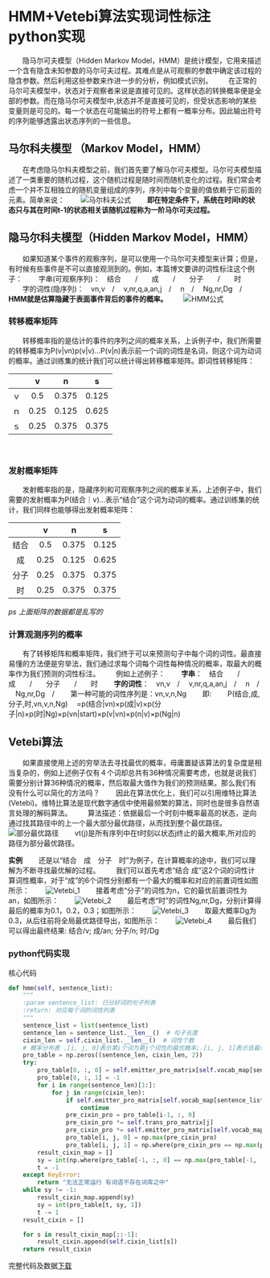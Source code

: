 # HMM+Vetebi算法实现词性标注 python实现


　　隐马尔可夫模型（Hidden Markov Model，HMM）是统计模型，它用来描述一个含有隐含未知参数的马尔可夫过程。其难点是从可观察的参数中确定该过程的隐含参数。然后利用这些参数来作进一步的分析，例如模式识别。
　　在正常的马尔可夫模型中，状态对于观察者来说是直接可见的。这样状态的转换概率便是全部的参数。而在隐马尔可夫模型中,状态并不是直接可见的，但受状态影响的某些变量则是可见的。每一个状态在可能输出的符号上都有一概率分布。因此输出符号的序列能够透露出状态序列的一些信息。


## 马尔科夫模型 （Markov Model，HMM）
　　在考虑隐马尔科夫模型之前，我们首先要了解马尔可夫模型。马尔可夫模型描述了一类重要的随机过程，这个随机过程是随时间而随机变化的过程。我们常会考虑一个并不互相独立的随机变量组成的序列，序列中每个变量的值依赖于它前面的元素。简单来说：
　　![马尔科夫公式][1]
　　**即在特定条件下，系统在时间t的状态只与其在时间t-1的状态相关该随机过程称为一阶马尔可夫过程。**

## 隐马尔科夫模型（Hidden Markov Model，HMM）
　　如果知道某个事件的观察序列，是可以使用一个马尔可夫模型来计算；但是，有时候有些事件是不可以直接观测到的。例如，本篇博文要讲的词性标注这个例子：
　　字串(可观察序列)：　结合　　/　　成　　/　　分子　　/　　时
　　字的词性(隐序列)：　vn,v　/ 　v,nr,q,a,an,j　/　 n　/ 　Ng,nr,Dg　/
　　**HMM就是估算隐藏于表面事件背后的事件的概率。**
　　![HMM公式][2]

### 转移概率矩阵
　　转移概率指的是估计的事件的序列之间的概率关系，上诉例子中，我们所需要的转移概率为P(v|vn)p(v|v)...P(v|n)表示前一个词的词性是名词，则这个词为动词的概率。通过训练集的统计我们可以统计得出转移概率矩阵。即词性转移矩阵：

|  |v|n|s|
|:-:|:-:|:-:|:-:|
|ｖ|0.5|0.375|0.125|
|ｎ|0.25|0.125|0.625|
|ｓ|0.25|0.375|0.375|
　　
### 发射概率矩阵
　　发射概率指的是，隐藏序列和可观察序列之间的概率关系，上述例子中，我们需要的发射概率为P(结合｜v)...表示“结合”这个词为动词的概率。通过训练集的统计，我们同样也能够得出发射概率矩阵：

|  |v|n|s|
|:-:|:-:|:-:|:-:|
|结合|0.5|0.375|0.125|
|成|0.25|0.125|0.625|
|分子|0.25|0.375|0.375|
|时|0.25|0.375|0.375|

*ps 上面矩阵的数据都是乱写的*

### 计算观测序列的概率
　　有了转移矩阵和概率矩阵，我们终于可以来预测句子中每个词的词性。最直接易懂的方法便是穷举法，我们通过求每个词每个词性每种情况的概率，取最大的概率作为我们预测的词性标注。
　　例如上述例子：
　　**字串**：　结合　　/　　成　　/　　分子　　/　　时
　　**字的词性**：　vn,v　/ 　v,nr,q,a,an,j　/　 n　/ 　Ng,nr,Dg　/
　　第一种可能的词性序列是：vn,v,n,Ng
　　即:
　　P(结合,成,分子,时,vn,v,n,Ng)
　=p(结合|vn)×p(成|v)×p(分子|n)×p(时|Ng)×p(vn|start)×p(v|vn)×p(n|v)×p(Ng|n)
　
## Vetebi算法
　　如果直接使用上述的穷举法去寻找最优的概率，毋庸置疑该算法的复杂度是相当复杂的，例如上述例子仅有４个词却总共有36种情况需要考虑，也就是说我们需要分别计算36种情况的概率，然后取最大值作为我们的预测结果。那么我们有没有什么可以简化的方法吗？
　　因此在算法优化上，我们可以引用维特比算法(Vetebi)。维特比算法是现代数字通信中使用最频繁的算法，同时也是很多自然语言处理的解码算法。
　　算法描述：依据最后一个时刻中概率最高的状态，逆向通过找其路径中的上一个最大部分最优路径，从而找到整个最优路径。
　　![部分最优路径][3]
　　vt(j)是所有序列中在t时刻以状态j终止的最大概率,所对应的路径为部分最优路径。

**实例**
　　还是以“结合　成　分子　时”为例子，在计算概率的途中，我们可以理解为不断寻找最优解的过程。
　　我们可以首先考虑“结合 成”这2个词的词性计算词性概率，对于“成”的6个词性分别都有一个最大的概率和对应的前置词性如图所示：
　　![Vetebi_1][4]
　　接着考虑“分子”的词性为n，它的最优前置词性为an，如图所示：
　　![Vetebi_2][5]
　　最后考虑“时”的词性Ng,nr,Dg，分别计算得最后的概率为0.1，0.2，0.3；如图所示：
　　![Vetebi_3][6]
　　取最大概率Dg为0.3，从后往前将全局最优路径导出，如图所示：
　　![Vetebi_4][7]
　　最后我们可以得出最终结果: 结合/v; 成/an; 分子/n; 时/Dg
　　
### python代码实现
核心代码
```python
def hmm(self, sentence_list):
    """
    :param sentence_list: 已分好词的句子列表
    :return: 对应每个词的词性列表
    """
    sentence_list = list(sentence_list)
    sentence_len = sentence_list.__len__()  # 句子长度
    cixin_len = self.cixin_list.__len__()  # 词性个数
    # 概率分布表 .[i, j, 0]表示第i个词为第j个词性的最优概率;.[i, j, 1]表示该最优概率的前一个词的词性索引,若为-1表示该词为第一个词无前词
    pro_table = np.zeros((sentence_len, cixin_len, 2))
    try:
        pro_table[0, :, 0] = self.emitter_pro_matrix[self.vocab_map[sentence_list[0]]]
        pro_table[0, :, 1] = -1
        for i in range(sentence_len)[1:]:
            for j in range(cixin_len):
                if self.emitter_pro_matrix[self.vocab_map[sentence_list[i]], j] == 0:
                    continue
                pre_cixin_pro = pro_table[i-1, :, 0]
                pre_cixin_pro *= self.trans_pro_matrix[j]
                pre_cixin_pro *= self.emitter_pro_matrix[self.vocab_map[sentence_list[i]], j]
                pro_table[i, j, 0] = np.max(pre_cixin_pro)
                pro_table[i, j, 1] = np.where(pre_cixin_pro == np.max(pre_cixin_pro))[0][0]
        result_cixin_map = []
        sy = int(np.where(pro_table[-1, :, 0] == np.max(pro_table[-1, :, 0]))[0][0])
        t = -1
    except KeyError:
        return "无法正常运行 有词语不存在词库之中"
    while sy != -1:
        result_cixin_map.append(sy)
        sy = int(pro_table[t, sy, 1])
        t -= 1
    result_cixin = []

    for s in result_cixin_map[::-1]:
        result_cixin.append(self.cixin_list[s])
    return result_cixin
```


完整代码及数据[下载][8]


　　
　　
　　
　　


  [1]: https://raw.githubusercontent.com/Hareric/tuchuang/master/graph/%E9%A9%AC%E5%B0%94%E5%8F%AF%E5%A4%AB%E5%85%AC%E5%BC%8F.png
  [2]: https://raw.githubusercontent.com/Hareric/tuchuang/master/graph/HMM%E5%85%AC%E5%BC%8F.png
  [3]: https://raw.githubusercontent.com/Hareric/tuchuang/master/graph/%E9%83%A8%E5%88%86%E6%9C%80%E4%BC%98%E8%B7%AF%E5%BE%84.png
  [4]: https://raw.githubusercontent.com/Hareric/tuchuang/master/graph/vetebi_1.png
  [5]: https://raw.githubusercontent.com/Hareric/tuchuang/master/graph/Vetebi_2.jpg
  [6]: https://raw.githubusercontent.com/Hareric/tuchuang/master/graph/Vetebi_3.jpg
  [7]: https://raw.githubusercontent.com/Hareric/tuchuang/master/graph/Vetebi_4.jpg
  [8]: https://github.com/Hareric/Natural-Language-Processing/tree/master/HMM
